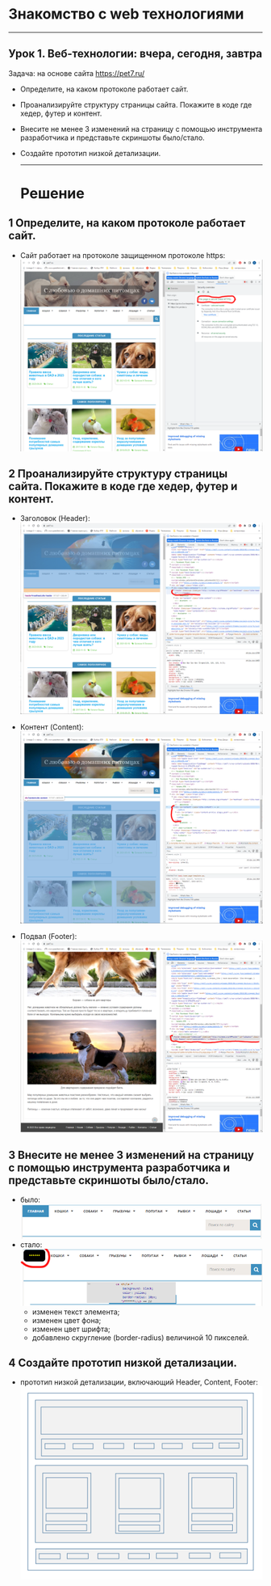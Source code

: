 # Знакомство с web технологиями

---

## Урок 1.  Веб-технологии: вчера, сегодня, завтра

Задача: на основе сайта https://pet7.ru/
- Определите, на каком протоколе работает сайт.
- Проанализируйте структуру страницы сайта. Покажите в коде где хедер, футер и контент.
- Внесите не менее 3 изменений на страницу с помощью инструмента разработчика и представьте скриншоты было/стало.
- Создайте прототип низкой детализации.
  
  ---

  # Решение

## **1 Определите, на каком протоколе работает сайт.**
 
- Сайт работает на протоколе защищенном протоколе https:
  ![Alt text](lesson1_imgs/secure_info.png)

## **2 Проанализируйте структуру страницы сайта. Покажите в коде где хедер, футер и контент.**

- Заголовок (Header):
  ![Alt text](lesson1_imgs/header.png)

- Контент (Content):
  ![Alt text](lesson1_imgs/content.png)

- Подвал (Footer):
  ![Alt text](lesson1_imgs/footer.png)

## **3 Внесите не менее 3 изменений на страницу с помощью инструмента разработчика и представьте скриншоты было/стало.**

- было:
  ![Alt text](lesson1_imgs/chg1_original.png)
- стало:
  ![Alt text](lesson1_imgs/chg1.png)
  - изменен текст элемента;
  - изменен цвет фона;
  - изменен цвет шрифта;
  - добавлено скругление (border-radius) величиной 10 пикселей.

## **4 Создайте прототип низкой детализации.**

- прототип низкой детализации, включающий Header, Content, Footer:
  ![Alt text](lesson1_imgs/maket.png)
